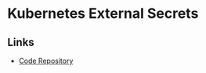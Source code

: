 # Kubernetes External Secrets

## Links

- [Code Repository](https://github.com/external-secrets/kubernetes-external-secrets)

<!-- ##

```sh
AWS_ACCESS_KEY_ID=
AWS_SECRET_ACCESS_KEY=

aws \
  --region=us-west-2 \
  --endpoint-url=http://localhost:4584 \
  secretsmanager create-secret \
    --name hello-service/password \
    --secret-string "1234"
``` -->
